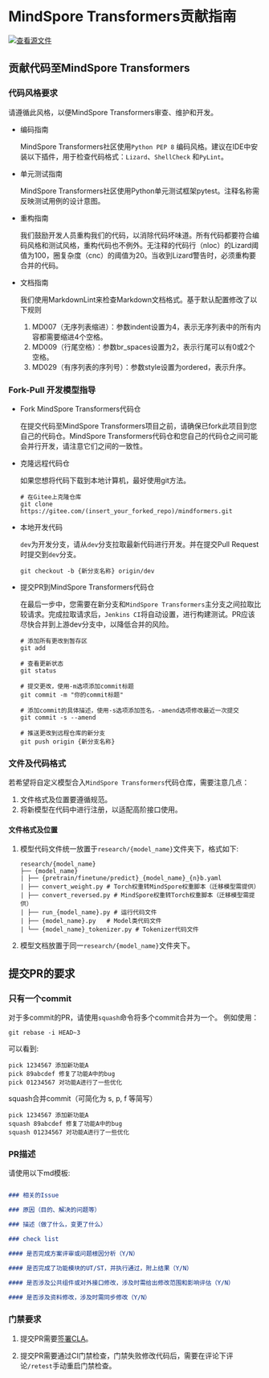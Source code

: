# MindSpore Transformers贡献指南

[![查看源文件](https://mindspore-website.obs.cn-north-4.myhuaweicloud.com/website-images/r2.6.0rc1/resource/_static/logo_source.svg)](https://gitee.com/mindspore/docs/blob/r2.6.0rc1/docs/mindformers/docs/source_zh_cn/faq/mindformers_contribution.md)

## 贡献代码至MindSpore Transformers

### 代码风格要求

请遵循此风格，以便MindSpore Transformers审查、维护和开发。

- 编码指南

  MindSpore Transformers社区使用`Python PEP 8` 编码风格。建议在IDE中安装以下插件，用于检查代码格式：`Lizard`、`ShellCheck` 和`PyLint`。

- 单元测试指南

  MindSpore Transformers社区使用Python单元测试框架pytest。注释名称需反映测试用例的设计意图。

- 重构指南

  我们鼓励开发人员重构我们的代码，以消除代码坏味道。所有代码都要符合编码风格和测试风格，重构代码也不例外。无注释的代码行（nloc）的Lizard阈值为100，圈复杂度（cnc）的阈值为20。当收到Lizard警告时，必须重构要合并的代码。

- 文档指南

  我们使用MarkdownLint来检查Markdown文档格式。基于默认配置修改了以下规则

    1. MD007（无序列表缩进）：参数indent设置为4，表示无序列表中的所有内容都需要缩进4个空格。
    2. MD009（行尾空格）：参数br_spaces设置为2，表示行尾可以有0或2个空格。
    3. MD029（有序列表的序列号）：参数style设置为ordered，表示升序。

### Fork-Pull 开发模型指导

- Fork MindSpore Transformers代码仓

  在提交代码至MindSpore Transformers项目之前，请确保已fork此项目到您自己的代码仓。MindSpore Transformers代码仓和您自己的代码仓之间可能会并行开发，请注意它们之间的一致性。

- 克隆远程代码仓

  如果您想将代码下载到本地计算机，最好使用git方法。

  ```shell
  # 在Gitee上克隆仓库
  git clone https://gitee.com/(insert_your_forked_repo)/mindformers.git
  ```

- 本地开发代码

  `dev`为开发分支，请从`dev`分支拉取最新代码进行开发。并在提交Pull Request时提交到`dev`分支。

  ```shell
  git checkout -b {新分支名称} origin/dev
  ```

- 提交PR到MindSpore Transformers代码仓

  在最后一步中，您需要在新分支和`MindSpore Transformers`主分支之间拉取比较请求。完成拉取请求后，`Jenkins CI`将自动设置，进行构建测试。PR应该尽快合并到上游dev分支中，以降低合并的风险。

  ```shell
  # 添加所有更改到暂存区
  git add

  # 查看更新状态
  git status

  # 提交更改，使用-m选项添加commit标题
  git commit -m "你的commit标题"

  # 添加commit的具体描述，使用-s选项添加签名，-amend选项修改最近一次提交
  git commit -s --amend

  # 推送更改到远程仓库的新分支
  git push origin {新分支名称}

  ```

### 文件及代码格式

若希望将自定义模型合入`MindSpore Transformers`代码仓库，需要注意几点：

1. 文件格式及位置要遵循规范。
2. 将新模型在代码中进行注册，以适配高阶接口使用。

#### 文件格式及位置

1. 模型代码文件统一放置于`research/{model_name}`文件夹下，格式如下:

    ```plaintext
    research/{model_name}
    ├── {model_name}
    | ├── {pretrain/finetune/predict}_{model_name}_{n}b.yaml
    | ├── convert_weight.py # Torch权重转MindSpore权重脚本（迁移模型需提供）
    | ├── convert_reversed.py # MindSpore权重转Torch权重脚本（迁移模型需提供）
    | ├── run_{model_name}.py # 运行代码文件
    | ├── {model_name}.py   # Model类代码文件
    | └── {model_name}_tokenizer.py # Tokenizer代码文件
    ```

2. 模型文档放置于同一`research/{model_name}`文件夹下。

## 提交PR的要求

### 只有一个commit

对于多commit的PR，请使用`squash`命令将多个commit合并为一个。
例如使用：

```shell
git rebase -i HEAD~3
```

可以看到:

```shell
pick 1234567 添加新功能A
pick 89abcdef 修复了功能A中的bug
pick 01234567 对功能A进行了一些优化
```

squash合并commit（可简化为 s, p, f 等简写）

```shell
pick 1234567 添加新功能A
squash 89abcdef 修复了功能A中的bug
squash 01234567 对功能A进行了一些优化
```

### PR描述

请使用以下md模板:

```markdown

### 相关的Issue

### 原因（目的、解决的问题等）

### 描述（做了什么，变更了什么）

### check list

#### 是否完成方案评审或问题根因分析（Y/N）

#### 是否完成了功能模块的UT/ST，并执行通过，附上结果（Y/N）

#### 是否涉及公共组件或对外接口修改，涉及时需给出修改范围和影响评估（Y/N）

#### 是否涉及资料修改，涉及时需同步修改（Y/N）

```

### 门禁要求

1. 提交PR需要[签署CLA](https://www.mindspore.cn/icla)。

2. 提交PR需要通过CI门禁检查，门禁失败修改代码后，需要在评论下评论`/retest`手动重启门禁检查。

